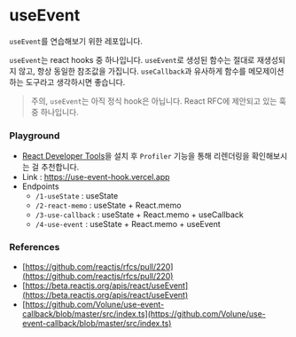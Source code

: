 # useEvent

`useEvent`를 연습해보기 위한 레포입니다.

`useEvent`는 react hooks 중 하나입니다. `useEvent`로 생성된 함수는 절대로 재생성되지 않고, 항상 동일한 참조값을 가집니다. `useCallback`과 유사하게 함수를 메모제이션 하는 도구라고 생각하시면 좋습니다.

> 주의, `useEvent`는 아직 정식 hook은 아닙니다. React RFC에 제안되고 있는 훅 중 하나입니다.

### Playground

- [React Developer Tools](https://chrome.google.com/webstore/detail/react-developer-tools/fmkadmapgofadopljbjfkapdkoienihi)을 설치 후 `Profiler` 기능을 통해 리렌더링을 확인해보시는 걸 추천합니다.
- Link : https://use-event-hook.vercel.app
- Endpoints
  - `/1-useState` : useState
  - `/2-react-memo` : useState + React.memo
  - `/3-use-callback` : useState + React.memo + useCallback
  - `/4-use-event` : useState + React.memo + useEvent

### References

- [https://github.com/reactjs/rfcs/pull/220](https://github.com/reactjs/rfcs/pull/220)
- [https://beta.reactjs.org/apis/react/useEvent](https://beta.reactjs.org/apis/react/useEvent)
- [https://github.com/Volune/use-event-callback/blob/master/src/index.ts](https://github.com/Volune/use-event-callback/blob/master/src/index.ts)
